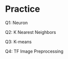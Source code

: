 # Practice
Q1: Neuron              

Q2: K Nearest Neighbors

Q3: K-means

Q4: TF Image Preprocessing
